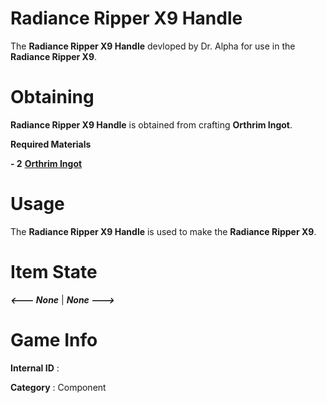 # Radiance Ripper X9 Handle

The **Radiance Ripper X9 Handle** devloped by Dr. Alpha for use in the **Radiance Ripper X9**.

# Obtaining

**Radiance Ripper X9 Handle** is obtained from crafting **Orthrim Ingot**.

**Required Materials**

**- 2** [**Orthrim Ingot**](https://github.com/AlphaMC0/Lone-Martian/blob/main/Ingots/Orthrim%20Ingot.md)

# Usage

The **Radiance Ripper X9 Handle** is used to make the **Radiance Ripper X9**.

# Item State

***<--- None*** | ***None --->***

# Game Info

**Internal ID** : 

**Category** : Component
